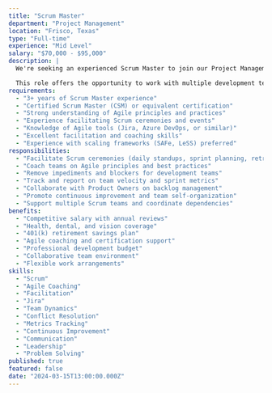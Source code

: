 ```yaml
---
title: "Scrum Master"
department: "Project Management"
location: "Frisco, Texas"
type: "Full-time"
experience: "Mid Level"
salary: "$70,000 - $95,000"
description: |
  We're seeking an experienced Scrum Master to join our Project Management team and facilitate Agile development processes across our engineering teams. You'll help teams deliver high-quality software while continuously improving our development practices.

  This role offers the opportunity to work with multiple development teams and drive organizational agility.
requirements:
  - "3+ years of Scrum Master experience"
  - "Certified Scrum Master (CSM) or equivalent certification"
  - "Strong understanding of Agile principles and practices"
  - "Experience facilitating Scrum ceremonies and events"
  - "Knowledge of Agile tools (Jira, Azure DevOps, or similar)"
  - "Excellent facilitation and coaching skills"
  - "Experience with scaling frameworks (SAFe, LeSS) preferred"
responsibilities:
  - "Facilitate Scrum ceremonies (daily standups, sprint planning, retrospectives)"
  - "Coach teams on Agile principles and best practices"
  - "Remove impediments and blockers for development teams"
  - "Track and report on team velocity and sprint metrics"
  - "Collaborate with Product Owners on backlog management"
  - "Promote continuous improvement and team self-organization"
  - "Support multiple Scrum teams and coordinate dependencies"
benefits:
  - "Competitive salary with annual reviews"
  - "Health, dental, and vision coverage"
  - "401(k) retirement savings plan"
  - "Agile coaching and certification support"
  - "Professional development budget"
  - "Collaborative team environment"
  - "Flexible work arrangements"
skills:
  - "Scrum"
  - "Agile Coaching"
  - "Facilitation"
  - "Jira"
  - "Team Dynamics"
  - "Conflict Resolution"
  - "Metrics Tracking"
  - "Continuous Improvement"
  - "Communication"
  - "Leadership"
  - "Problem Solving"
published: true
featured: false
date: "2024-03-15T13:00:00.000Z"
---
```

